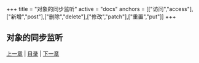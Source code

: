 +++
title = "对象的同步监听"
active = "docs"
anchors = [["访问","access"],["新增","post"],["删除","delete"],["修改","patch"],["重置","put"]]
+++

对象的同步监听
---

[上一章](/docs/object.md)  |  [目录](/docs/index.md)  |  [下一章](/docs/object-valid.md)

